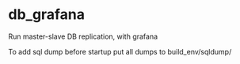 # db_grafana

Run master-slave DB replication, with grafana

To add sql dump before startup put all dumps to build_env/sqldump/

